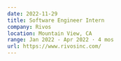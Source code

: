 ```yaml
---
date: 2022-11-29
title: Software Engineer Intern
company: Rivos
location: Mountain View, CA
range: Jan 2022 - Apr 2022 · 4 mos
url: https://www.rivosinc.com/
---
```

